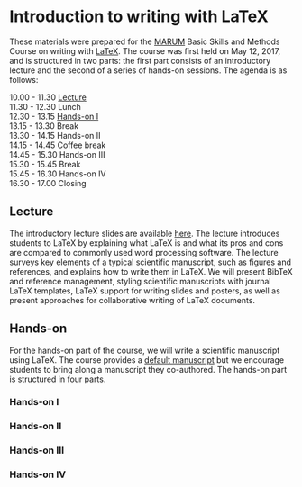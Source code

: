 # Introduction to writing with LaTeX

These materials were prepared for the [MARUM](http://www.marum.de) Basic Skills and Methods Course on writing with [LaTeX](http://www.latex-project.org/). The course was first held on May 12, 2017, and is structured in two parts: the first part consists of an introductory lecture and the second of a series of hands-on sessions. The agenda is as follows:

10.00 - 11.30 [Lecture](#lecture)  
11.30 - 12.30 Lunch  
12.30 - 13.15 [Hands-on I](##hands-on-i)  
13.15 - 13.30 Break  
13.30 - 14.15 Hands-on II  
14.15 - 14.45 Coffee break  
14.45 - 15.30 Hands-on III  
15.30 - 15.45 Break  
15.45 - 16.30 Hands-on IV  
16.30 - 17.00 Closing

## Lecture

The introductory lecture slides are available [here](lectures/introduction/stocker17latex101-lectures-introduction.pdf). The lecture introduces students to LaTeX by explaining what LaTeX is and what its pros and cons are compared to commonly used word processing software. The lecture surveys key elements of a typical scientific manuscript, such as figures and references, and explains how to write them in LaTeX. We will present BibTeX and reference management, styling scientific manuscripts with journal LaTeX templates, LaTeX support for writing slides and posters, as well as present approaches for collaborative writing of LaTeX documents.

## Hands-on

For the hands-on part of the course, we will write a scientific manuscript using LaTeX. The course provides a [default manuscript]() but we encourage students to bring along a manuscript they co-authored. The hands-on part is structured in four parts.

### Hands-on I

### Hands-on II

### Hands-on III

### Hands-on IV


